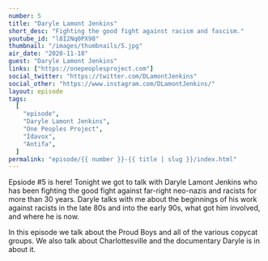 ```yaml
---
number: 5
title: "Daryle Lamont Jenkins"
short_desc: "Fighting the good fight against racism and fascism."
youtube_id: "l8I2Nq0PX98"
thumbnail: "/images/thumbnails/5.jpg"
air_date: "2020-11-18"
guest: "Daryle Lamont Jenkins"
links: ["https://onepeoplesproject.com"]
social_twitter: "https://twitter.com/DLamontJenkins"
social_other: "https://www.instagram.com/DLamontJenkins/"
layout: episode
tags:
  [
    "episode",
    "Daryle Lamont Jenkins",
    "One Peoples Project",
    "Idavox",
    "Antifa",
  ]
permalink: "episode/{{ number }}-{{ title | slug }}/index.html"
---
```


Epsiode #5 is here! Tonight we got to talk with Daryle Lamont Jenkins who has been fighting the good fight against far-right neo-nazis and racists for more than 30 years. Daryle talks with me about the beginnings of his work against racists in the late 80s and into the early 90s, what got him involved, and where he is now.

In this episode we talk about the Proud Boys and all of the various copycat groups. We also talk about Charlottesville and the documentary Daryle is in about it.
